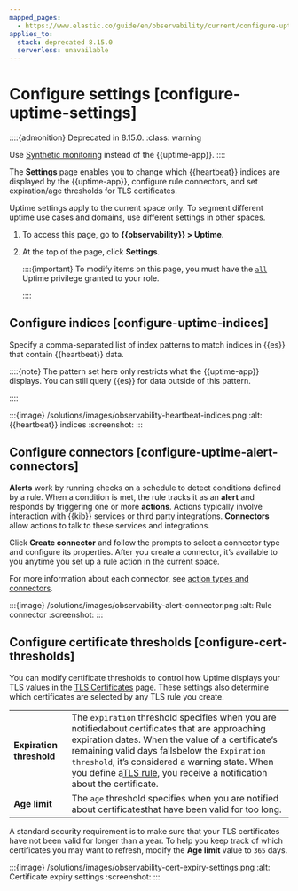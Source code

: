```yaml
---
mapped_pages:
  - https://www.elastic.co/guide/en/observability/current/configure-uptime-settings.html
applies_to:
  stack: deprecated 8.15.0
  serverless: unavailable
---
```


# Configure settings [configure-uptime-settings]

::::{admonition} Deprecated in 8.15.0.
:class: warning

Use [Synthetic monitoring](/solutions/observability/synthetics/index.md) instead of the {{uptime-app}}.
::::

The **Settings** page enables you to change which {{heartbeat}} indices are displayed by the {{uptime-app}}, configure rule connectors, and set expiration/age thresholds for TLS certificates.

Uptime settings apply to the current space only. To segment different uptime use cases and domains, use different settings in other spaces.

1. To access this page, go to **{{observability}} > Uptime**.
2. At the top of the page, click **Settings**.

    ::::{important}
    To modify items on this page, you must have the [`all`](/deploy-manage/users-roles/cluster-or-deployment-auth/kibana-privileges.md) Uptime privilege granted to your role.

    ::::

## Configure indices [configure-uptime-indices]

Specify a comma-separated list of index patterns to match indices in {{es}} that contain {{heartbeat}} data.

::::{note}
The pattern set here only restricts what the {{uptime-app}} displays. You can still query {{es}} for data outside of this pattern.

::::

:::{image} /solutions/images/observability-heartbeat-indices.png
:alt: {{heartbeat}} indices
:screenshot:
:::

## Configure connectors [configure-uptime-alert-connectors]

**Alerts** work by running checks on a schedule to detect conditions defined by a rule. When a condition is met, the rule tracks it as an **alert** and responds by triggering one or more **actions**. Actions typically involve interaction with {{kib}} services or third party integrations. **Connectors** allow actions to talk to these services and integrations.

Click **Create connector** and follow the prompts to select a connector type and configure its properties. After you create a connector, it’s available to you anytime you set up a rule action in the current space.

For more information about each connector, see [action types and connectors](/deploy-manage/manage-connectors.md).

:::{image} /solutions/images/observability-alert-connector.png
:alt: Rule connector
:screenshot:
:::

## Configure certificate thresholds [configure-cert-thresholds]

You can modify certificate thresholds to control how Uptime displays your TLS values in the [TLS Certificates](/solutions/observability/uptime/index.md#view-certificate-status) page. These settings also determine which certificates are selected by any TLS rule you create.

|     |     |
| --- | --- |
| **Expiration threshold** | The `expiration` threshold specifies when you are notifiedabout certificates that are approaching expiration dates. When the value of a certificate’s remaining valid days fallsbelow the `Expiration threshold`, it’s considered a warning state. When you define a[TLS rule](../incident-management/create-tls-certificate-rule.md), you receive a notification about the certificate. |
| **Age limit** | The `age` threshold specifies when you are notified about certificatesthat have been valid for too long. |

A standard security requirement is to make sure that your TLS certificates have not been valid for longer than a year. To help you keep track of which certificates you may want to refresh, modify the **Age limit** value to `365` days.

:::{image} /solutions/images/observability-cert-expiry-settings.png
:alt: Certificate expiry settings
:screenshot:
:::

